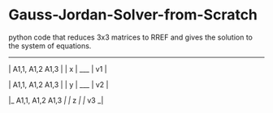 # Gauss-Jordan-Solver-from-Scratch
python code that reduces 3x3 matrices to RREF and gives the solution to the system of equations.


_                      _   _   _         _    _ 

|   A1,1,   A1,2   A1,3  | |  x  |  ___  |  v1  |

|   A1,1,   A1,2   A1,3  | |  y  |  ___  |  v2  |

|_  A1,1,   A1,2   A1,3 _| |_ z _|       |_ v3 _| 

